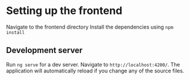# Setting up the frontend

Navigate to the frontend directory
Install the dependencies using `npm install`

## Development server

Run `ng serve` for a dev server. Navigate to `http://localhost:4200/`. The application will automatically reload if you change any of the source files.

